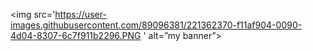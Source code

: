 <img src='https://user-images.githubusercontent.com/89096381/221362370-f11af904-0090-4d04-8307-6c7f911b2296.PNG
' alt=”my banner”>
